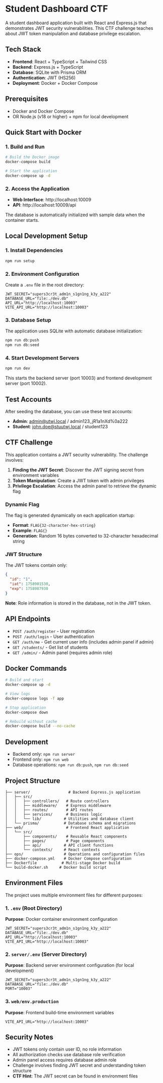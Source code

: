 # Student Dashboard CTF

A student dashboard application built with React and Express.js that demonstrates JWT security vulnerabilities. This CTF challenge teaches about JWT token manipulation and database privilege escalation.

## Tech Stack

- **Frontend**: React + TypeScript + Tailwind CSS
- **Backend**: Express.js + TypeScript
- **Database**: SQLite with Prisma ORM
- **Authentication**: JWT (HS256)
- **Deployment**: Docker + Docker Compose

## Prerequisites

- Docker and Docker Compose
- OR Node.js (v18 or higher) + npm for local development

## Quick Start with Docker

### 1. Build and Run

```bash
# Build the Docker image
docker-compose build

# Start the application
docker-compose up -d
```

### 2. Access the Application

- **Web Interface**: http://localhost:10009
- **API**: http://localhost:10009/api

The database is automatically initialized with sample data when the container starts.

## Local Development Setup

### 1. Install Dependencies

```bash
npm run setup
```

### 2. Environment Configuration

Create a `.env` file in the root directory:

```env
JWT_SECRET="supers3cr3t_adm1n_s1gn1ng_k3y_a222"
DATABASE_URL="file:./dev.db"
API_URL="http://localhost:10003"
VITE_API_URL="http://localhost:10003"
```

### 3. Database Setup

The application uses SQLite with automatic database initialization:

```bash
npm run db:push
npm run db:seed
```

### 4. Start Development Servers

```bash
npm run dev
```

This starts the backend server (port 10003) and frontend development server (port 10002).

## Test Accounts

After seeding the database, you can use these test accounts:

- **Admin**: admin@utwj.local / admin123_jR1a1nXd%0a222
- **Student**: john.doe@stuutwj.local / student123

## CTF Challenge

This application contains a JWT security vulnerability. The challenge involves:

1. **Finding the JWT Secret**: Discover the JWT signing secret from environment variables
2. **Token Manipulation**: Create a JWT token with admin privileges
3. **Privilege Escalation**: Access the admin panel to retrieve the dynamic flag

### Dynamic Flag

The flag is generated dynamically on each application startup:
- **Format**: `FLAG{32-character-hex-string}`
- **Example**: `FLAG{}`
- **Generation**: Random 16 bytes converted to 32-character hexadecimal string

### JWT Structure

The JWT tokens contain only:
```json
{
  "id": "1",
  "iat": 1758901530,
  "exp": 1758987930
}
```

**Note**: Role information is stored in the database, not in the JWT token.

## API Endpoints

- `POST /auth/register` - User registration
- `POST /auth/login` - User authentication
- `GET /auth/me` - Get current user info (includes admin panel if admin)
- `GET /students/` - Get list of students
- `GET /admin/` - Admin panel (requires admin role)

## Docker Commands

```bash
# Build and start
docker-compose up -d

# View logs
docker-compose logs -f app

# Stop application
docker-compose down

# Rebuild without cache
docker-compose build --no-cache
```

## Development

- Backend only: `npm run server`
- Frontend only: `npm run web`
- Database operations: `npm run db:push`, `npm run db:seed`

## Project Structure

```
├── server/                 # Backend Express.js application
│   ├── src/
│   │   ├── controllers/   # Route controllers
│   │   ├── middleware/    # Express middleware
│   │   ├── routes/        # API routes
│   │   ├── services/      # Business logic
│   │   └── lib/          # Utilities and database client
│   └── prisma/           # Database schema and migrations
├── web/                   # Frontend React application
│   └── src/
│       ├── components/    # Reusable React components
│       ├── pages/         # Page components
│       ├── api/          # API client functions
│       └── contexts/     # React contexts
├── ops/                  # Operations and configuration files
├── docker-compose.yml    # Docker Compose configuration
├── Dockerfile           # Multi-stage Docker build
└── build-docker.sh     # Docker build script
```

## Environment Files

The project uses multiple environment files for different purposes:

### 1. `.env` (Root Directory)
**Purpose**: Docker container environment configuration
```env
JWT_SECRET="supers3cr3t_adm1n_s1gn1ng_k3y_a222"
DATABASE_URL="file:./dev.db"
API_URL="http://localhost:10003"
VITE_API_URL="http://localhost:10003"
```

### 2. `server/.env` (Server Directory)
**Purpose**: Backend server environment configuration (for local development)
```env
JWT_SECRET="supers3cr3t_adm1n_s1gn1ng_k3y_a222"
DATABASE_URL="file:./dev.db"
PORT="10003"
```

### 3. `web/env.production`
**Purpose**: Frontend build-time environment variables
```env
VITE_API_URL="http://localhost:10003"
```

## Security Notes

- JWT tokens only contain user ID, no role information
- All authorization checks use database role verification
- Admin panel access requires database admin role
- Challenge involves finding JWT secret and understanding token structure
- **CTF Hint**: The JWT secret can be found in environment files
